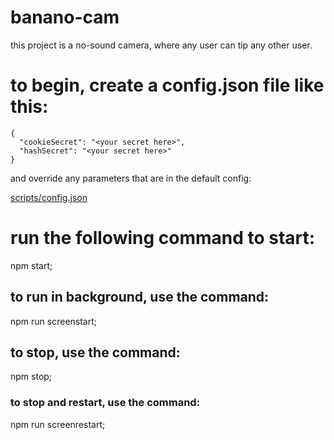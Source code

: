 # banano-cam

this project is a no-sound camera, where any user can tip any other user.

# to begin, create a config.json file like this:

    {
      "cookieSecret": "<your secret here>",
      "hashSecret": "<your secret here>"
    }

  and override any parameters that are in the default config:

  [scripts/config.json](scripts/config.json)

# run the following command to start:

  npm start;

## to run in background, use the command:

  npm run screenstart;

## to stop, use the command:

  npm stop;

### to stop and restart, use the command:

  npm run screenrestart;
